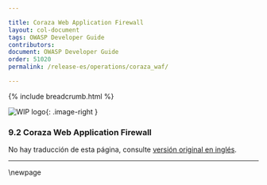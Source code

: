 ```yaml
---

title: Coraza Web Application Firewall
layout: col-document
tags: OWASP Developer Guide
contributors:
document: OWASP Developer Guide
order: 51020
permalink: /release-es/operations/coraza_waf/

---
```


{% include breadcrumb.html %}

<style type="text/css">
.image-right {
  height: 180px;
  display: block;
  margin-left: auto;
  margin-right: auto;
  float: right;
}
</style>

![WIP logo](../../../assets/images/dg_wip.png "Trabajo en curso"){: .image-right }

### 9.2 Coraza Web Application Firewall

No hay traducción de esta página, consulte [versión original en inglés][release1102].

----

[release1102]: https://github.com/OWASP/www-project-developer-guide/blob/main/release/11-operations/02-coraza.md

\newpage
